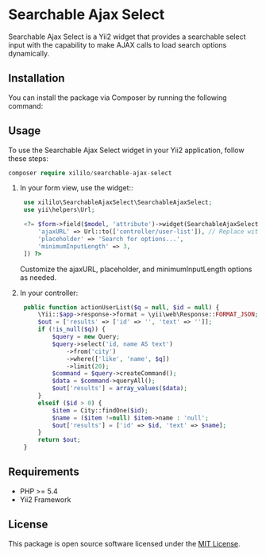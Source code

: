 # Searchable Ajax Select

Searchable Ajax Select is a Yii2 widget that provides a searchable select input with the capability to make AJAX calls to load search options dynamically.

## Installation

You can install the package via Composer by running the following command:



## Usage

To use the Searchable Ajax Select widget in your Yii2 application, follow these steps:

   ```php
   composer require xililo/searchable-ajax-select

   ```
1. In your form view, use the widget::

   ```php
    use xililo\SearchableAjaxSelect\SearchableAjaxSelect;
    use yii\helpers\Url;

    <?= $form->field($model, 'attribute')->widget(SearchableAjaxSelect::class, [
        'ajaxURL' => Url::to(['controller/user-list']), // Replace with your actual AJAX URL
        'placeholder' => 'Search for options...',
        'minimumInputLength' => 3,
    ]) ?>

    ```
    Customize the ajaxURL, placeholder, and minimumInputLength options as needed.
2. In your controller: 

   ```php
    public function actionUserList($q = null, $id = null) {
        \Yii::$app->response->format = \yii\web\Response::FORMAT_JSON;
        $out = ['results' => ['id' => '', 'text' => '']];
        if (!is_null($q)) {
            $query = new Query;
            $query->select('id, name AS text')
                ->from('city')
                ->where(['like', 'name', $q])
                ->limit(20);
            $command = $query->createCommand();
            $data = $command->queryAll();
            $out['results'] = array_values($data);
        }
        elseif ($id > 0) {
            $item = City::findOne($id);
            $name = ($item !=null) $item->name : 'null';
            $out['results'] = ['id' => $id, 'text' => $name];
        }
        return $out;
    }
    ```

## Requirements

- PHP >= 5.4
- Yii2 Framework

## License

This package is open source software licensed under the [MIT License](LICENSE).
